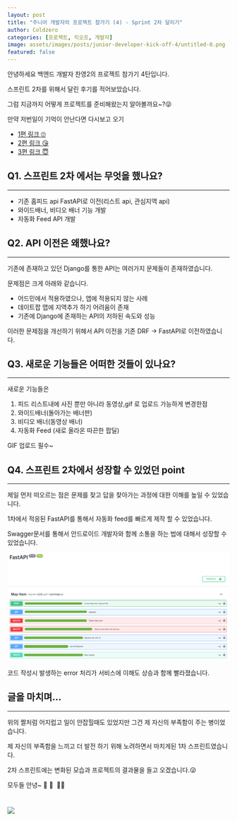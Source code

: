 ```yaml
---
layout: post
title: "주니어 개발자의 프로젝트 참가기 (4) - Sprint 2차 달리기"
author: Coldzero
categories: [프로젝트, 킥오프, 개발자]
image: assets/images/posts/junior-developer-kick-off-4/untitled-0.png
featured: false
---
```


안녕하세요 백엔드 개발자 찬영2의 프로젝트 참가기 4탄입니다.

스프린트 2차를 위해서 달린 후기를 적어보았습니다.

그럼 지금까지 어떻게 프로젝트를 준비해왔는지 알아볼까요~?😜

만약 저번일이 기억이 안난다면 다시보고 오기

- [1편 링크 🙄](https://blog.datepop.co.kr/junior-developer-kick-off/)
- [2편 링크 😘](https://blog.datepop.co.kr/junior-developer-kick-off-2/)
- [3편 링크 😇](https://blog.datepop.co.kr/junior-developer-kick-off-3/)

## Q1. 스프린트 2차 에서는 무엇을 했나요?

---

- 기존 홈피드 api FastAPI로 이전(리스트 api, 관심지역 api)
- 와이드배너, 비디오 배너 기능 개발
- 자동화 Feed API 개발

## Q2. API 이전은 왜했나요?

---

기존에 존재하고 있던 Django를 통한 API는 여러가지 문제들이 존재하였습니다.

문제점은 크게 아래와 같습니다.

- 어드민에서 적용하였으나, 앱에 적용되지 않는 사례
- 데이트팝 맵에 지역추가 하기 어려움이 존재
- 기존에 Django에 존재하는 API의 저하된 속도와 성능

이러한 문제점을 개선하기 위해서 API 이전을 기존 DRF → FastAPI로 이전하였습니다.

## Q3. 새로운 기능들은 어떠한 것들이 있나요?

---

새로운 기능들은

1. 피드 리스트내에 사진 뿐만 아니라 동영상,gif 로 업로드 가능하게 변경한점
2. 와이드배너(돌아가는 배너판)
3. 비디오 배너(동영상 배너)
4. 자동화 Feed (새로 올라온 따끈한 팝딜)

GIF 업로드 필수~

## Q4. 스프린트 2차에서 성장할 수 있었던 point

---

제일 먼저 떠오르는 점은 문제를 찾고 답을 찾아가는 과정에 대한 이해를 높일 수 있었습니다.

1차에서 적응된 FastAPI를 통해서 자동화 feed를 빠르게 제작 할 수 있었습니다.

Swagger문서를 통해서 안드로이드 개발자와 함께 소통을 하는 법에 대해서 성장할 수 있었습니다.

![Untitled](/assets/images/posts/junior-developer-kick-off-4/untitled-1.png)

코드 작성시 발생하는 error 처리가 서비스에 이해도 상승과 함께 빨라졌습니다.

## 글을 마치며…

---

위의 짤처럼 어지럽고 일이 안잡힐때도 있었지만 그건 제 자신의 부족함이 주는 병이었습니다.

제 자신의 부족함을 느끼고 더 발전 하기 위해 노려하면서 마치게된 1차 스프린트였습니다.

2차 스프린트에는 변화된 모습과 프로젝트의 결과물을 들고 오겠습니다.😜

모두들 안녕~ 🥹 🤩  🙌🏻

<div style="max-width: 500px; width: 100%; margin-top: 40px;" >
<a href="https://datepop.co.kr/exhibition/list/666" target="_blank" rel="noopener noreferrer">
 <img src="https://cdn.datepop.co.kr/image/marketing/exhibition/list/2024-10-31/tz9faq9gl8.png=w1080">
 </a>
</div>
